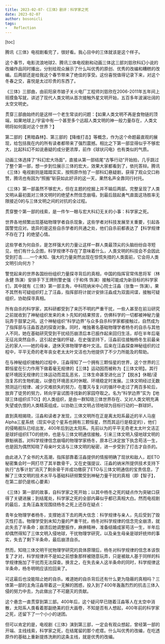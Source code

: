 ```yaml
---
title: 2023-02-07-《三体》剧评：科学家之死
date: 2023-02-07
author: bosonicli
tags:
-   Reflection
---
```


[toc]

腾讯《三体》电视剧看完了，很好看。我心目中的三体就该是这个样子。

这个春节，电影流浪地球2、腾讯三体电视剧和动画三体这三部刘慈欣科幻小说的改编作品同时播出，分别给观众展示了什么叫优秀的原创、优秀的改编和糟糕的改编。后两部还是给我这个春节带来了绝佳的享受。这份喜悦值得记录下来，对这个冬春之交，喜悦是太过珍贵的东西了。

《三体》三部曲，由前阳泉市娘子关火电厂工程师刘慈欣在2006-2011年五年间上班摸鱼写就，讲述了现代人类文明从首次接触外星文明开始，五百多年波澜壮阔的太空文明史。

贯穿三部曲始终的是这样一个老生常谈的问题：【如果人类文明不再是食物链的顶端，如果地球上/宇宙中有一个甚至多个远超人类文明的神一般力量存在，人类文明将如何面对这个世界？】

第二部的【黑暗森林】、第三部的【降维打击】等概念，作为这个命题最直观的展现，给包括我在内的所有读者都带来了强烈震撼。相比之下第一部显得似乎不够宏大，比起科幻不如说悬疑的成分更浓厚，前作《球状闪电》也有类似的气质。

动画三体选择了“科幻宏大场面”，直接从第一部结尾“古筝行动”开始拍，几乎跳过了整个第一部，想一步到位展示三体的宏大，效果大家都看到了，依托答辩。腾讯《三体》电视剧则是踏踏实实，按照原作拍了一部科幻悬疑剧，获得了观众交口称赞，腾讯也有因为“照搬”斩获如此好评的这一天，果然名声全靠同行衬托。

《三体》第一部虽然不够宏大，但在主题的挖掘上并不输后两部。完整呈现了人类文明从最初面对三体文明时的绝望木然信念崩塌，到最后鼓起勇气直面这场胜率无限接近0的与三体文明之间的对抗的全过程。

贯穿整个第一部的线索，是一件乍一眼与宏大科幻无关的小事：科学家之死。

世界各地频繁出现基础物理学者自杀现象，这些学者对科技发展至关重要，引起各国警觉应对。诡异的是这些自杀学者的共通之处，他们自杀前都表达了【科学规律不存在了】的绝望心情。

这些学者为何自杀，是怎样强大的力量让这样一群人类最顶尖的头脑纷纷自寻短见，他们有什么企图，科学规律不存在了意味着什么，人类文明的科技会不会因此受到打击……一个未知、强大的力量突然出现在惊慌失措的人类面前，它会将人类文明引向何方？

警觉起来的世界各国纷纷组织力量探寻背后的真相，中国的指挥官常伟思将军（林永健 饰演）安排手下王牌刑警史强（于和伟 饰演）接触可能成为新目标的科学家们，其中就有《三体》第一部主角，中科院纳米中心院士汪淼（张鲁一 饰演）。果不其然有可疑组织盯上了汪淼，指挥部将计就计安排汪淼成为双面间谍，接触可疑组织，协助探寻真相。

所有自杀的科学家，其科研都受到了来历不明的严重干扰，一些人甚至在前沿研究之前就收到了神秘组织发来的未卜先知的结果预言，仿佛科学的一切都被神秘力量玩弄于鼓掌之间。这个神秘组织“科学边界”与众多自杀科学家都接触过，自然成为了指挥部与汪淼首选的探查对象。同时，唯独著名基础物理学者杨冬的自杀与其他人不同，她在基础研究受到干扰经历崩溃后本已振作起来回归生活，却在半年后毫无征兆突然自杀，这引起史强的怀疑，在史强坚持下，汪淼前往接触杨冬生前最亲近的家人——她的母亲，退休天体物理学者叶文洁。后来在汪淼探查神秘组织的过程中，平平无奇的老年丧女老太太叶文洁也为他提供了不少力所能及的帮助。

在与神秘组织接触的过程中，汪淼得知了一个拥有三颗恒星的世界，这个世界的三颗恒星在引力作用下做着毫无规律的【三体】运动因而被称为【三体文明】。其行星环境因无规律的三体运动而混乱恶劣，三体生命甚至进化出了【脱水】休眠/浸泡复苏的生物机能，以便在环境恶劣时休眠、环境稳定时发展。三体文明经过无数预测运行规律、减少灾难损失的努力，在覆灭与复兴的循环中走过了两百多轮后，放弃了徒劳的努力，转向宇宙试图寻找新的家园夺取之。名为“科学边界”实为【地球三体组织(ETO)】的人类组织，是由一群知晓三体世界存在、又对人类文明充满失望或仇恨的人类精英组成，以协助三体文明占领地球为目标行动的一群球奸。

直到真相揭晓，汪淼和读者才发现，三体文明所在正是离太阳系最近的半人马座Alpha三星系统（现实中这个星系也拥有三颗恒星，然而其运行是稳定的），他们的侵略舰队已经出发，400年后到达太阳系。先前以为的平平无奇老太太叶文洁正是球奸组织ETO的统帅，也是与三体文明通信接触，引来三体文明入侵地球文明的罪魁祸首。对科学规律信念崩塌的物理学家杨冬，原本已决定放下执念苟活一生，也是因为偶然知晓了母亲叶文洁与三体文明的秘密，进一步受到了打击才自杀的。

由此进入了全书的大高潮，指挥部靠着汪淼提供的情报明确了现状和敌人，趁ETO秘密集会时一网打尽了其半数骨干，又在史强提议、汪淼的纳米所提供技术支持下执行“古筝计划”消灭了剩余骨干并成功缴获了ETO与三体文明通信的宝贵信息，了解了三体文明的技术水平与基础科研频繁受到神秘力量干扰的真相（即【智子】，在第二部仍是核心要素）

《三体》第一部的故事，自科学家之死开始；以其中杨冬之死的疑点作为突破口获得了关键进展；到结尾处，科学家之死的全部内幕似乎都已真相大白。然而电视剧的最后，主角汪淼发现围绕杨冬之死上还存在疑点：

青年女物理学者杨冬，支撑她活下去的两大信念：科学规律与亲人，先后受到了毁灭性打击。物理学受到未知力量的严重干扰，杨冬对科学规律的信念完全崩溃，就此失去了半条命；崩溃后她调整振作，麻痹精神，准备结婚成家苟活一生，半年后却偶然得知了三体文明入侵地球，干扰物理学研究，以及亲生母亲是球奸统帅的事实，失去了剩下半条命，最后崩溃自杀。

然而，知晓三体文明干扰物理学研究的具体原理后，杨冬对科学规律的信念本该恢复了才对，科学规律并不是如之前想象那样被随意玩弄，只是被敌人基于同样的科学规律施加了干扰而无法探查。换言之，在失去亲人这半条命的同时，科学规律这半条命，杨冬明明应该捡回来了。

可这最后也没能阻止她的自杀。难道她的自杀背后还有什么更为隐蔽的真相吗？三体第一部的主角汪淼带着这一无解的困惑，投入到了400年轰轰烈烈的抗击三体入侵的努力中去，为此做出了不可磨灭的贡献。

这个悬念一直贯穿到第三部。400年后，这个疑问早已随着汪淼等人在太空中消散，太阳系人类看着那副绝美的巨大画卷，不知是否有人想起，400年前的科学家之死，还留下了一个小小的谜团。

但可以肯定的是，电视剧《三体》演到第三部，一定会有观众想起，曾经第一部的开端、主线线索，科学家之死，在结尾留的那个疙瘩。什么叫优秀的改编，在吃透原作的基础上重新提炼洗刷的这条主线，就是优秀的改编。
